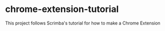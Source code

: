 # chrome-extension-tutorial
This project follows Scrimba's tutorial for how to make a Chrome Extension
